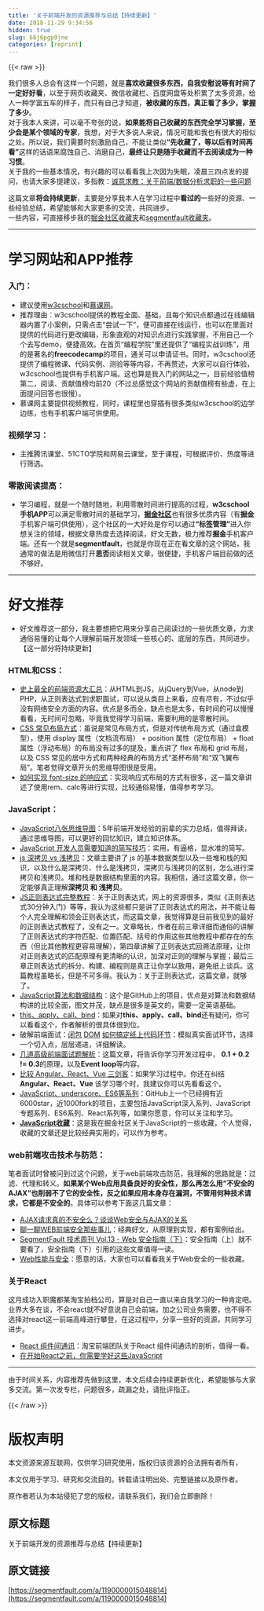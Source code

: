 ```yaml
---
title: '关于前端开发的资源推荐与总结【持续更新】' 
date: 2018-11-29 9:34:56
hidden: true
slug: 66j6pgp9jne
categories: [reprint]
---
```


{{< raw >}}

                    
<p>我们很多人总会有这样一个问题，就是<strong>喜欢收藏很多东西，自我安慰说等有时间了一定好好看</strong>，以至于网页收藏夹、微信收藏栏、百度网盘等处积累了太多资源，给人一种学富五车的样子，而只有自己才知道，<strong>被收藏的东西，真正看了多少，掌握了多少</strong>。<br>对于我本人来讲，可以毫不夸张的说，<strong>如果能将自己收藏的东西完全学习掌握，至少会是某个领域的专家</strong>，我想，对于大多说人来说，情况可能和我也有很大的相似之处。所以说，我们需要时刻激励自己，不能让类似<strong>“先收藏了，等以后有时间再看”</strong>这样的话语来腐蚀自己、消磨自己，<strong>最终让只是随手收藏而不去阅读成为一种习惯</strong>。<br>关于我的一些基本情况，有兴趣的可以看看我上次因为失眠，凌晨三四点发的提问，也请大家多提建议，多指教：<a href="https://segmentfault.com/q/1010000014946491">诚意求教：关于前端/数据分析求职的一些问题</a></p>
<p>这篇文章<strong>将会持续更新</strong>，主要是分享我本人在学习过程中<strong>看过的</strong>一些好的资源、一些经验总结，希望能够和大家更多的交流，共同进步。<br>一些内容，可直接移步我的<a href="https://juejin.im/user/5b0158d66fb9a07ab458e82b/collections" rel="nofollow noreferrer" target="_blank">掘金社区收藏夹</a>和<a href="https://segmentfault.com/user/bookmarks">segmentfault收藏夹</a>。</p>
<hr>
<h1 id="articleHeader0">学习网站和APP推荐</h1>
<h3 id="articleHeader1">入门：</h3>
<ul>
<li>建议使用<a href="https://www.w3cschool.cn/" rel="nofollow noreferrer" target="_blank">w3cschool</a>和<a href="https://www.imooc.com/" rel="nofollow noreferrer" target="_blank">慕课网</a>。</li>
<li>推荐理由：w3cschool提供的教程全面、基础，且每个知识点都通过在线编辑器内置了小案例，只需点击“尝试一下”，便可直接在线运行，也可以在里面对提供的代码进行更改编辑，形象直观的对知识点进行实践掌握，不用自己一个个去写demo，便捷高效。在首页“编程学院”里还提供了“编程实战训练”，用的是著名的<strong>freecodecamp</strong>的项目，通关可以申请证书。同时，w3cschool还提供了编程微课、代码实例、测验等等内容，不再赘述，大家可以自行体验，w3cschool也提供有手机客户端。这也算是我入门的网站之一，目前经验值榜第二，阅读、贡献值榜均前20（不过总感觉这个网站的贡献值榜有些虚，在上面提问回答也很慢）。</li>
<li>慕课网主要提供视频教程，同时，课程里也穿插有很多类似w3cschool的边学边练，也有手机客户端可供使用。</li>
</ul>
<h3 id="articleHeader2">视频学习：</h3>
<ul><li>主推腾讯课堂、51CTO学院和网易云课堂，至于课程，可根据评价、热度等进行筛选。</li></ul>
<h3 id="articleHeader3">零散阅读提高：</h3>
<ul><li>学习编程，就是一个随时随地，利用零散时间进行提高的过程，<strong>w3cschool手机APP</strong>可以满足零散时间的基础学习，<strong><a href="https://juejin.im/" rel="nofollow noreferrer" target="_blank">掘金社区</a></strong>也有很多优质内容（有<strong>掘金</strong>手机客户端可供使用），这个社区的一大好处是你可以通过<strong>“标签管理”</strong>进入你想关注的领域，根据文章热度去选择阅读，好文无数，极力推荐<strong>掘金</strong>手机客户端。还有一个就是<strong>segmentfault</strong>，也就是你现在正在看文章的这个网站，我通常的做法是用微信打开<strong>思否</strong>阅读相关文章，很便捷，手机客户端目前做的还不够好。</li></ul>
<hr>
<h1 id="articleHeader4">好文推荐</h1>
<ul><li>好文推荐这一部分，我主要想把它用来分享自己阅读过的一些优质文章，力求通俗易懂的让每个人理解前端开发领域一些核心的、底层的东西，共同进步。【这一部分将持续更新】</li></ul>
<h3 id="articleHeader5">HTML和CSS：</h3>
<ul>
<li>
<a href="https://www.jianshu.com/p/6cb49271cd2a#" rel="nofollow noreferrer" target="_blank">史上最全的前端资源大汇总</a>：从HTML到JS，从jQuery到Vue，从node到PHP，从正则表达式到求职面试，可以说从类目上来看，应有尽有，不过似乎没有网络安全方面的内容。优点是多而全，缺点也是太多，有时间的可以慢慢看看，无时间可忽略，毕竟我觉得学习前端，需要利用的是零散时间。</li>
<li>
<a href="https://juejin.im/post/599970f4518825243a78b9d5" rel="nofollow noreferrer" target="_blank">CSS 常见布局方式</a>：虽说是常见布局方式，但是对传统布局方式（通过盒模型），使用 display 属性（文档流布局） + position 属性（定位布局） + float属性（浮动布局）的布局没有过多的提及，重点讲了 flex 布局和 grid 布局，以及 CSS 常见的居中方式和两种经典的布局方式“圣杯布局”和“双飞翼布局”。笔者觉得文章开头的思维导图很是受用。</li>
<li>
<a href="https://juejin.im/post/57c6d8305bbb500063570662" rel="nofollow noreferrer" target="_blank">如何实现 font-size 的响应式</a>：实现响应式布局的方式有很多，这一篇文章讲述了使用rem、calc等进行实现，比较通俗易懂，值得参考学习。</li>
</ul>
<h3 id="articleHeader6">JavaScript：</h3>
<ul>
<li>
<a href="https://juejin.im/post/5a6e881af265da3e2f0134e3" rel="nofollow noreferrer" target="_blank">JavaScript八张思维导图</a>：5年前端开发经验的前辈的实力总结，值得拜读，通过思维导图，可以更好的回忆知识，建立知识体系。</li>
<li>
<a href="http://www.cnblogs.com/powertoolsteam/p/shorthand-javascript.html" rel="nofollow noreferrer" target="_blank">JavaScript 开发人员需要知道的简写技巧</a>：实用，有逼格，显水准的简写。</li>
<li>
<a href="https://juejin.im/post/59ac1c4ef265da248e75892b" rel="nofollow noreferrer" target="_blank">js 深拷贝 vs 浅拷贝</a>：文章主要讲了 js 的基本数据类型以及一些堆和栈的知识，以及什么是深拷贝、什么是浅拷贝，深拷贝与浅拷贝的区别，怎么进行深拷贝和浅拷贝。堆和栈是数据结构里面的内容。我相信，通过这篇文章，你一定能够真正理解<strong>深拷贝 和 浅拷贝</strong>。</li>
<li>
<a href="https://juejin.im/post/5965943ff265da6c30653879" rel="nofollow noreferrer" target="_blank">JS正则表达式完整教程</a>：关于正则表达式，网上的资源很多，类似《正则表达式30分钟入门》等等，我认为这些都只是讲了正则表达式的用法，并不能让每个人完全理解和领会正则表达式，而这篇文章，我觉得算是目前我见到的最好的正则表达式教程了，没有之一。文章略长，作者在前三章详细而通俗的讲解了正则表达式的字符匹配、位置匹配、括号的作用这些其他教程中都存在的东西（但比其他教程更容易理解），第四章讲解了正则表达式回溯法原理，让你对正则表达式的匹配原理有更清晰的认识，加深对正则的理解与掌握；最后三章正则表达式的拆分、构建、编程则是真正让你学以致用，避免纸上谈兵。这篇教程虽略长，但是不可多得。我认为：关于正则表达式，这篇文章，就够了。</li>
<li>
<a href="https://github.com/trekhleb/javascript-algorithms/blob/master/README.zh-CN.md" rel="nofollow noreferrer" target="_blank">JavaScript算法和数据结构</a>：这个是GitHub上的项目，优点是对算法和数据结构讲的比较全面，图文并茂，缺点是很多是英文的，需要一定英语基础。</li>
<li>
<a href="https://juejin.im/post/59bfe84351882531b730bac2" rel="nofollow noreferrer" target="_blank">this、apply、call、bind</a>：如果对<strong>this、apply、call、bind</strong>还有疑问，你可以看看这个，作者解析的很具体很到位。</li>
<li>破解前端面试：<a href="https://juejin.im/post/58f1fa6a44d904006cf25d22" rel="nofollow noreferrer" target="_blank">闭包</a>  <a href="https://juejin.im/post/58f558efac502e006c3e5c97" rel="nofollow noreferrer" target="_blank">DOM</a>  <a href="https://juejin.im/post/592e08fc0ce463006b4a5df3" rel="nofollow noreferrer" target="_blank">如何搞定纸上代码环节</a>：模拟真实面试环节，选择一个切入点，层层递进，详细解读。</li>
<li>
<a href="https://juejin.im/post/5aa8a07cf265da238a3022a4" rel="nofollow noreferrer" target="_blank">几道高级前端面试题解析</a>：这篇文章，将告诉你学习开发过程中， <strong>0.1 + 0.2 != 0.3</strong>的原理，以及<strong>Event loop</strong>等内容。</li>
<li>
<a href="https://juejin.im/post/5a0d5df1f265da43062a542f" rel="nofollow noreferrer" target="_blank">比较 Angular、React、Vue 三剑客</a>：如果学习过程中。你还在纠结 <strong>Angular、React、Vue</strong> 该学习哪个时，我建议你可以先看看这个。</li>
<li>
<a href="https://github.com/mqyqingfeng/Blog" rel="nofollow noreferrer" target="_blank">JavaScript、underscore、ES6等系列</a>：GitHub上一个已经拥有近6000star，近1000fork的项目，主要包括JavaScript深入系列、JavaScript专题系列、ES6系列、React系列等，如果你愿意，你可以关注和学习。</li>
<li>
<a href="https://juejin.im/collection/5b03a31ff265da399edacc77" rel="nofollow noreferrer" target="_blank"><strong>JavaScript收藏</strong></a>：这是我在掘金社区关于JavaScript的一些收藏，个人觉得，收藏的文章还是比较经典实用的，可以作为参考。</li>
</ul>
<h3 id="articleHeader7">web前端攻击技术与防范：</h3>
<p>笔者面试时曾被问到过这个问题，关于web前端攻击防范，我理解的思路就是：过滤、代理和转义。<strong>如果某个Web应用具备良好的安全性，那么再怎么用“不安全的AJAX”也削弱不了它的安全性，反之如果应用本身存在漏洞，不管用何种技术请求，它都是不安全的</strong>。具体可以参考下面这几篇文章：</p>
<ul>
<li><a href="https://segmentfault.com/a/1190000012693772">AJAX请求真的不安全么？谈谈Web安全与AJAX的关系</a></li>
<li>
<a href="https://segmentfault.com/a/1190000006672214" target="_blank">聊一聊WEB前端安全那些事儿</a>：经典好文，从原理到实现，都有案例给出。</li>
<li>
<a href="https://segmentfault.com/a/1190000007564080">SegmentFault 技术周刊 Vol.13 - Web 安全指南（下）</a>：安全指南（上）就不要看了，安全指南（下）引用的这些文章值得一读。</li>
<li>
<a href="https://segmentfault.com/bookmark/1230000014937939" target="_blank">Web性能与安全</a>：愿意的话，大家也可以看看我关于Web安全的一些收藏。</li>
</ul>
<h3 id="articleHeader8">关于React</h3>
<p>这月成功入职魔都某淘宝拍档公司，算是对自己一直以来自我学习的一种肯定吧。业界大多在谈，不会react就不好意说自己会前端，加之公司业务需要，也不得不选择对react这一前端高峰进行攀登，在这过程中，分享一些好的资源，共同学习进步。</p>
<ul>
<li>
<a href="http://taobaofed.org/blog/2016/11/17/react-components-communication/" rel="nofollow noreferrer" target="_blank">React 组件间通讯</a>：淘宝前端团队关于React 组件间通讯的剖析，值得一看。</li>
<li><a href="https://mp.weixin.qq.com/s?__biz=MzUxMzcxMzE5Ng==&amp;mid=2247489383&amp;idx=1&amp;sn=f8c6f2d29ff37ecb9561ae6feca66e58&amp;chksm=f951a224ce262b3218909caf0a14960cefbc1992d81b4e6a4fe52c07c307ce97bfbbb2dea446&amp;mpshare=1&amp;scene=1&amp;srcid=0821Mi7c1iOoB1RcecX8JITW#rd" rel="nofollow noreferrer" target="_blank">在开始React之前，你需要学好这些JavaScript</a></li>
</ul>
<hr>
<p>由于时间关系，内容推荐先做到这里，本文后续会持续更新优化，希望能够与大家多交流。第一次发专栏，问题很多，疏漏之处，请批评指正。</p>

                
{{< /raw >}}

# 版权声明
本文资源来源互联网，仅供学习研究使用，版权归该资源的合法拥有者所有，

本文仅用于学习、研究和交流目的。转载请注明出处、完整链接以及原作者。

原作者若认为本站侵犯了您的版权，请联系我们，我们会立即删除！

## 原文标题
关于前端开发的资源推荐与总结【持续更新】

## 原文链接
[https://segmentfault.com/a/1190000015048814](https://segmentfault.com/a/1190000015048814)

